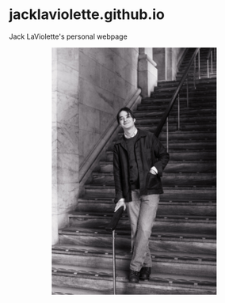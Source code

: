 # jacklaviolette.github.io
Jack LaViolette's personal webpage

<p align="center">
  <img src="Jack Laviolette_02.jpg" height=500>
</p>
